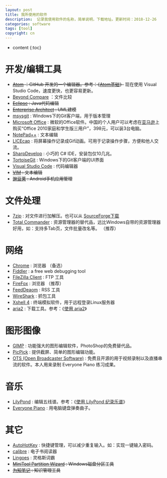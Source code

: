 ```yaml
---
layout: post
title: 我所使用的软件
description:  记录我使用软件的名称，简单说明，下载地址。更新时间：2018-12-26
categories: software
tags: [tool]
copyright: cn
---
```


* content
{:toc}

# 开发/编辑工具

* ~~[Atom](https://atom.io) ：GitHub 开发的一个编辑器。参考：《[Atom基础](/2017/05/01/atom.html)》~~ 现在使用 Visual Studio Code，速度更快，也更容易更新。
* [Beyond Compare](http://www.scootersoftware.com/) ：文件比较
* ~~[Eclipse](http://eclipse.org/) : Java代码编辑~~
* ~~[Enterprise Architect](http://www.sparxsystems.com/products/ea/index.html) : UML建模~~
* [msysgit](https://git-for-windows.github.io/) : Windows下的Git客户端，用于版本管理
* [Microsoft Office](http://office.microsoft.com/zh-cn/) : 微软的Office软件。中国的个人用户可以考虑在[亚马逊](http://z.cn)上购买“Office 2010家庭和学生版三用户”，398元，可以装3台电脑。
* [NotePad++](http://notepad-plus-plus.org/) : 文本编辑
* [LICEcap](http://www.cockos.com/licecap/) : 将屏幕操作记录成Gif动画。可用于记录操作步骤，方便和他人交流。
* [SharpDevelop](http://www.icsharpcode.net/OpenSource/SD/Default.aspx) : 小巧的 C# IDE，安装包仅10几兆。
* [TortoiseGit](https://code.google.com/p/tortoisegit/) : Windows下的Git客户端的UI界面
* [Visual Studio Code](https://visualstudio.microsoft.com/zh-hans/downloads/) : 代码编辑器
* ~~[VIM](http://www.vim.org/) : 文本编辑~~
* ~~[豌豆荚](http://www.wandoujia.com/) : Android手机应用管理~~

# 文件处理

* [7zip](http://sparanoid.com/lab/7z/) : 对文件进行加解压。也可以从 [SourceForge下载](http://sourceforge.net/projects/sevenzip/)
* [Total Commander](http://www.ghisler.com/) : 资源管理器的替代品，远比Windows自带的资源管理器好用，如：支持多Tab页，文件批量改名等。 （推荐）

# 网络

* [Chrome](https://www.google.com/intl/en/chrome/browser/) : 浏览器 （备选）
* [Fiddler](http://fiddler2.com/) : a free web debugging tool
* [FileZilla Client](https://filezilla-project.org/) : FTP 工具
* [FireFox](http://www.firefox.com.cn/) : 浏览器 （推荐）
* [FeedDeaom](http://www.feeddemon.com/)  : RSS 工具
* [WireShark](http://www.wireshark.org/) : 抓包工具
* [Xshell 4](http://www.netsarang.com/products/xsh_overview.html) : 终端模拟软件，用于远程登录Linux服务器
* [aria2](https://github.com/aria2/aria2) : 下载工具。参考：《[使用 aria2](/2018/12/06/using-aria2.html)》

# 图形图像

* [GIMP](http://www.gimp.org/) : 功能强大的图形编辑软件，PhotoShop的免费替代品。
* [PicPick](http://picpick.en.softonic.com/) : 提供截屏、简单的图形编辑功能。
* [OTS (Open Broadcaster Software)](https://obsproject.com/zh-cn) : 免费且开源的用于视频录制以及直播串流的软件。本人用来录制 Everyone Piano 练习成果。

# 音乐

* [LilyPond](http://lilypond.org) : 编辑五线谱。参考：《[使用 LilyPond 纪录乐谱](/2015/12/23/lilypond.html)》
* [Everyone Piano](http://everyonepiano.cn) : 用电脑键盘弹奏曲子。

# 其它

* [AutoHotKey](http://www.autohotkey.com/) : 快捷键管理，可以减少重复输入。如：实现一键输入密码。
* [calibre](http://calibre-ebook.com/) : 电子书阅读器
* [Lingoes](http://www.lingoes.cn/) : 灵格斯词霸
* ~~[MiniTool Partition Wizard](http://www.partitionwizard.com/free-partition-manager.html) : Windows磁盘分区工具~~
* ~~[为知笔记](http://www.wiz.cn/) : 知识管理工具~~
